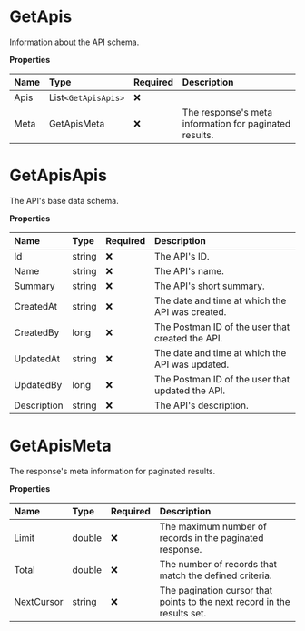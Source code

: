 # GetApis

Information about the API schema.

**Properties**

| Name | Type                | Required | Description                                            |
| :--- | :------------------ | :------- | :----------------------------------------------------- |
| Apis | List`<GetApisApis>` | ❌       |                                                        |
| Meta | GetApisMeta         | ❌       | The response's meta information for paginated results. |

# GetApisApis

The API's base data schema.

**Properties**

| Name        | Type   | Required | Description                                      |
| :---------- | :----- | :------- | :----------------------------------------------- |
| Id          | string | ❌       | The API's ID.                                    |
| Name        | string | ❌       | The API's name.                                  |
| Summary     | string | ❌       | The API's short summary.                         |
| CreatedAt   | string | ❌       | The date and time at which the API was created.  |
| CreatedBy   | long   | ❌       | The Postman ID of the user that created the API. |
| UpdatedAt   | string | ❌       | The date and time at which the API was updated.  |
| UpdatedBy   | long   | ❌       | The Postman ID of the user that updated the API. |
| Description | string | ❌       | The API's description.                           |

# GetApisMeta

The response's meta information for paginated results.

**Properties**

| Name       | Type   | Required | Description                                                              |
| :--------- | :----- | :------- | :----------------------------------------------------------------------- |
| Limit      | double | ❌       | The maximum number of records in the paginated response.                 |
| Total      | double | ❌       | The number of records that match the defined criteria.                   |
| NextCursor | string | ❌       | The pagination cursor that points to the next record in the results set. |

<!-- This file was generated by liblab | https://liblab.com/ -->
